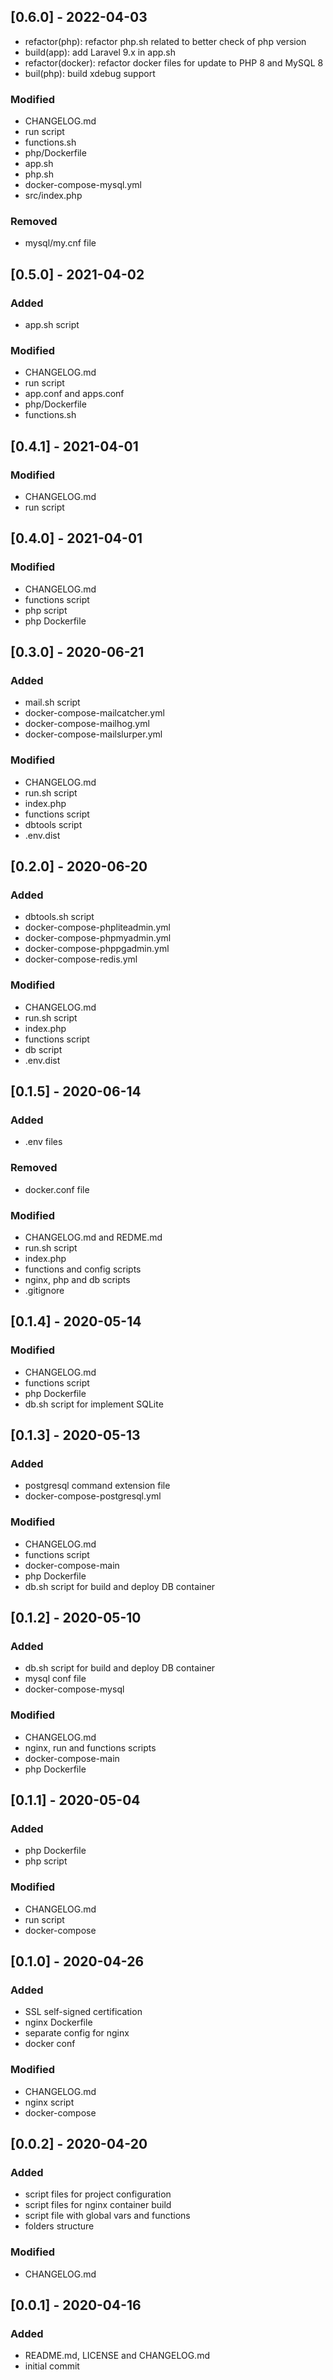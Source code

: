 ## [0.6.0] - 2022-04-03

- refactor(php): refactor php.sh related to better check of php version
- build(app): add Laravel 9.x in app.sh
- refactor(docker): refactor docker files for update to PHP 8 and MySQL 8
- buil(php): build xdebug support

### Modified
- CHANGELOG.md
- run script
- functions.sh
- php/Dockerfile
- app.sh
- php.sh
- docker-compose-mysql.yml
- src/index.php

### Removed
- mysql/my.cnf file

## [0.5.0] - 2021-04-02

### Added
- app.sh script

### Modified
- CHANGELOG.md
- run script
- app.conf and apps.conf
- php/Dockerfile
- functions.sh

## [0.4.1] - 2021-04-01

### Modified
- CHANGELOG.md
- run script

## [0.4.0] - 2021-04-01

### Modified
- CHANGELOG.md
- functions script
- php script
- php Dockerfile

## [0.3.0] - 2020-06-21

### Added
- mail.sh script
- docker-compose-mailcatcher.yml
- docker-compose-mailhog.yml  
- docker-compose-mailslurper.yml

### Modified
- CHANGELOG.md
- run.sh script
- index.php
- functions script
- dbtools script
- .env.dist

## [0.2.0] - 2020-06-20

### Added
- dbtools.sh script
- docker-compose-phpliteadmin.yml
- docker-compose-phpmyadmin.yml  
- docker-compose-phppgadmin.yml
- docker-compose-redis.yml

### Modified
- CHANGELOG.md
- run.sh script
- index.php
- functions script
- db script
- .env.dist

## [0.1.5] - 2020-06-14

### Added
- .env files

### Removed
- docker.conf file

### Modified
- CHANGELOG.md and REDME.md
- run.sh script
- index.php
- functions and config scripts
- nginx, php and db scripts
- .gitignore

## [0.1.4] - 2020-05-14

### Modified
- CHANGELOG.md
- functions script
- php Dockerfile
- db.sh script for implement SQLite

## [0.1.3] - 2020-05-13

### Added
- postgresql command extension file
- docker-compose-postgresql.yml

### Modified
- CHANGELOG.md
- functions script
- docker-compose-main 
- php Dockerfile
- db.sh script for build and deploy DB container

## [0.1.2] - 2020-05-10

### Added
- db.sh script for build and deploy DB container
- mysql conf file
- docker-compose-mysql

### Modified
- CHANGELOG.md
- nginx, run and functions scripts
- docker-compose-main 
- php Dockerfile

## [0.1.1] - 2020-05-04

### Added
- php Dockerfile
- php script

### Modified
- CHANGELOG.md
- run script
- docker-compose

## [0.1.0] - 2020-04-26

### Added
- SSL self-signed certification
- nginx Dockerfile
- separate config for nginx
- docker conf

### Modified
- CHANGELOG.md
- nginx script
- docker-compose

## [0.0.2] - 2020-04-20

### Added
- script files for project configuration
- script files for nginx container build
- script file with global vars and functions
- folders structure

### Modified
- CHANGELOG.md

## [0.0.1] - 2020-04-16

### Added
- README.md, LICENSE and CHANGELOG.md
- initial commit